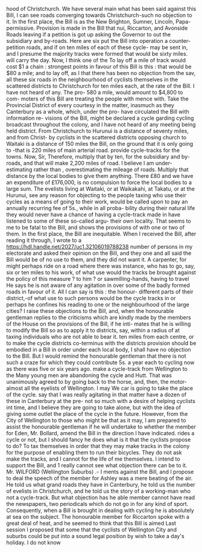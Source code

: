 hood of Christchurch. We have several main what has been said against this Bill, I can see roads converging towards Christchurch-such no objection to it. In the first place, the Bill is as the New Brighton, Sumner, Lincoln, Papa- permissive. Provision is made in the Bill that nui, Riccarton, and Avonside Roads leaving if a petition is got up asking the Governor to out the subsidiary and by-roads. Here are six put the Bill into operation a counter-petition roads, and if on ten miles of each of these cycle- may be sent in, and I presume the majority tracks were formed that would be sixty miles. will carry the day. Now, I think one of the To lay off a mile of track would cost $1 a chain : strongest points in favour of this Bill is this : that would be $80 a mile; and to lay off, as I that there has been no objection from the sav, all these six roads in the neighbourhood of cyclists themselves in the scattered districts to Christchurch for ten miles each, at the rate of the Bill. I have not heard of any. The pro- 580 a mile, would amount to $4,800 to com- moters of this Bill are treating the people with mence with. Take the Provincial District of every courtesy in the matter, inasmuch as they Canterbury as a whole, which, under the pro- have circulated the Bill with information re- visions of the Bill, might be declared a cycle garding cycling broadcast throughout the colony, and I have not heard of any meeting being held district. From Christchurch to Hurunui is a distance of seventy miles, and from Christ- by cyclists in the scattered districts opposing church to Waitaki is a distance of 150 miles the Bill, on the ground that it is only going to -that is 220 miles of main arterial road. provide cycle-tracks for the towns. Now, Sir, Therefore, multiply that by ten, for the subsidiary and by-roads, and that will make 2,200 miles of road. I believe I am under- estimating rather than , overestimating the mileage of roads. Multiply that distance by the local bodies to give them anything. There £80 and we have an expenditure of £176,000, is no compulsion to force the local bodies to a large sum. The evelists living at Waitaki, or at Waikakahi, at Takatu, or at the Hurunui, see any reason for objecting to the people taxing who use their cycles as a means of going to their work, would be called upon to pay an annually recurring fee of 5s., while in all proba- bility during their natural life they would never have a chance of having a cycle-track made in have listened to some of these so-called argu- their own locality. That seems to me to be fatal to the Bill, and shows the provisions of with one or two of them. In the first place, the Bill are inequitable. When I received the Bill, after reading it through, I wrote to a https://hdl.handle.net/2027/uc1.32106019788238 number of persons in my electorate and asked their opinion on the Bill, and they one and all said the Bill would be of no use to them, and they did not want it. A carpenter, for might perhaps ride on a road where there was instance, who has to go, say, six or ten miles to his work, of what use would the tracks be brought against the policy of this measure ? to him ? or sawmilling-hands, having to travel He says he is not aware of any agitation in over some of the badly formed roads in favour of it. All I can say is this : the honour- different parts of their district,-of what use to such persons would be the cycle tracks in or perhaps he confines his reading to one or the neighbourhood of the large cities? I raise these objections to the Bill, and, when the honourable gentleman replies to the criticisms which are kindly made by the members of the House on the provisions of the Bill, if he inti- mates that he is willing to modify the Bill so as to apply it to districts, say, within a radius of at taxing individuals who are not able to bear it. ten miles from each centre, or to make the cycle districts co-terminus with the districts provision should be embodied in a Bill in order under each local body, I shall have no objection to the Bill. But I would remind the honourable gentleman that there is not such a craze for which they could contribute 5s. a year each to cycling now as there was five or six years ago. make a cycle-track from Wellington to the Many young men are abandoning the cycle and Hutt. That was unanimously agreed to by going back to the horse, and, then, the motor- almost all the eyelists of Wellington. I may We car is going to take the place of the cycle. say that I was really agitating in that matter have a dozen of these in Canterbury at the pre- not so much with a desire of helping cyclists int time, and I believe they are going to take alone, but with the idea of giving some outlet the place of the cycle in the future. However, from the City of Wellington to those who might be that as it may, I am prepared to assist the honourable gentleman if he will undertake to whether the member for Eden, Mr. Bollard, amend the Bill in the direction I have indicated. rides a cycle or not, but I should fancy he does what is it that the cyclists propose to do? To tax themselves in order that they may make tracks in the colony for the purpose of enabling them to run their bicycles. They do not ask make the tracks, and I cannot for the life of me themselves. I intend to support the Bill, and 1 really cannot see what objection there can be to it. Mr. WILFORD (Wellington Suburbs) .- I ments against the Bill, and I propose to deal the speech of the member for Ashley was a mere beating of the air. He told us what grand roads they have in Canterbury, he told us the number of evelists in Christchurch, and he told us the story of a working-man who not a cycle-track. But what objection has he able member cannot have read the newspapers, two periodicals which do not go in for any kind of sport. Consequently, when a Bill is brought in dealing with cycling he is absolutely at sea on the subject. The honourable member for Riccarton spoke with a great deal of heat, and he seemed to think that this Bill is aimed Last session I proposed that some that the cyclists of Wellington City and suburbs could be put into a sound legal position by wish to take a day's holiday. I do not know 